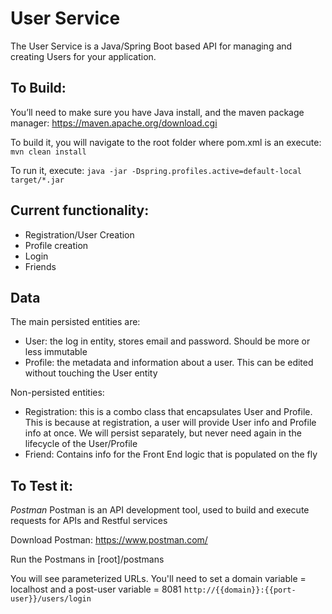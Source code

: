 # User Service
The User Service is a Java/Spring Boot based API for managing and creating Users for your application.

## To Build:
You’ll need to make sure you have Java install, and the maven package manager:
https://maven.apache.org/download.cgi

To build it, you will navigate to the root folder where pom.xml is an execute:
`mvn clean install`

To run it, execute:
`java -jar -Dspring.profiles.active=default-local target/*.jar`

## Current functionality:
* Registration/User Creation
* Profile creation
* Login
* Friends

## Data
The main persisted entities are:
* User: the log in entity, stores email and password. Should be more or less immutable
* Profile: the metadata and information about a user. This can be edited without touching the User entity

Non-persisted entities:
* Registration: this is a combo class that encapsulates User and Profile. This is because at registration, a user will provide User info and Profile info at once. We will persist separately, but never need again in the lifecycle of the User/Profile
* Friend: Contains info for the Front End logic that is populated on the fly

## To Test it:
*Postman*
Postman is an API development tool, used to build and execute requests for APIs and Restful services

Download Postman:
https://www.postman.com/

Run the Postmans in [root]/postmans

You will see parameterized URLs. You'll need to set a domain variable = localhost and a post-user variable = 8081
`http://{{domain}}:{{port-user}}/users/login`